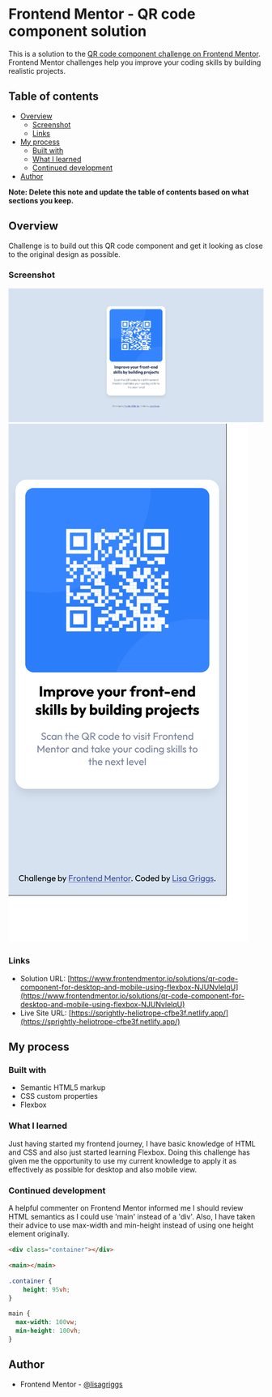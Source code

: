# Frontend Mentor - QR code component solution

This is a solution to the [QR code component challenge on Frontend Mentor](https://www.frontendmentor.io/challenges/qr-code-component-iux_sIO_H). Frontend Mentor challenges help you improve your coding skills by building realistic projects.

## Table of contents

- [Overview](#overview)
  - [Screenshot](#screenshot)
  - [Links](#links)
- [My process](#my-process)
  - [Built with](#built-with)
  - [What I learned](#what-i-learned)
  - [Continued development](#continued-development)
- [Author](#author)

**Note: Delete this note and update the table of contents based on what sections you keep.**

## Overview

Challenge is to build out this QR code component and get it looking as close to the original design as possible.

### Screenshot

![](./screenshot-desktop.png)
![](./screenshot-mobile.png)

### Links

- Solution URL: [https://www.frontendmentor.io/solutions/qr-code-component-for-desktop-and-mobile-using-flexbox-NJUNvlelqU](https://www.frontendmentor.io/solutions/qr-code-component-for-desktop-and-mobile-using-flexbox-NJUNvlelqU)
- Live Site URL: [https://sprightly-heliotrope-cfbe3f.netlify.app/](https://sprightly-heliotrope-cfbe3f.netlify.app/)

## My process

### Built with

- Semantic HTML5 markup
- CSS custom properties
- Flexbox

### What I learned

Just having started my frontend journey, I have basic knowledge of HTML and CSS and also just started learning Flexbox. Doing this challenge has given me the opportunity to use my current knowledge to apply it as effectively as possible for desktop and also mobile view.

### Continued development

A helpful commenter on Frontend Mentor informed me I should review HTML semantics as I could use 'main' instead of a 'div'. Also, I have taken their advice to use max-width and min-height instead of using one height element originally.

```HTML original code
<div class="container"></div>
```

```HTML updated code
<main></main>
```

```CSS original code
.container {
    height: 95vh;
}
```

```CSS updated code
main {
  max-width: 100vw;
  min-height: 100vh;
}
```

## Author

- Frontend Mentor - [@lisagriggs](https://www.frontendmentor.io/profile/lisagriggs)

